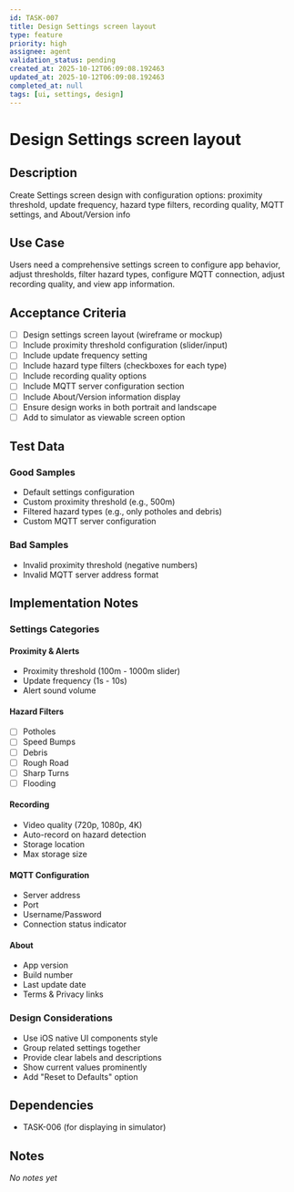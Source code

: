 ```yaml
---
id: TASK-007
title: Design Settings screen layout
type: feature
priority: high
assignee: agent
validation_status: pending
created_at: 2025-10-12T06:09:08.192463
updated_at: 2025-10-12T06:09:08.192463
completed_at: null
tags: [ui, settings, design]
---
```


# Design Settings screen layout

## Description

Create Settings screen design with configuration options: proximity threshold, update frequency, hazard type filters, recording quality, MQTT settings, and About/Version info

## Use Case

Users need a comprehensive settings screen to configure app behavior, adjust thresholds, filter hazard types, configure MQTT connection, adjust recording quality, and view app information.

## Acceptance Criteria

- [ ] Design settings screen layout (wireframe or mockup)
- [ ] Include proximity threshold configuration (slider/input)
- [ ] Include update frequency setting
- [ ] Include hazard type filters (checkboxes for each type)
- [ ] Include recording quality options
- [ ] Include MQTT server configuration section
- [ ] Include About/Version information display
- [ ] Ensure design works in both portrait and landscape
- [ ] Add to simulator as viewable screen option

## Test Data

### Good Samples
- Default settings configuration
- Custom proximity threshold (e.g., 500m)
- Filtered hazard types (e.g., only potholes and debris)
- Custom MQTT server configuration

### Bad Samples
- Invalid proximity threshold (negative numbers)
- Invalid MQTT server address format

## Implementation Notes

### Settings Categories

#### Proximity & Alerts
- Proximity threshold (100m - 1000m slider)
- Update frequency (1s - 10s)
- Alert sound volume

#### Hazard Filters
- [ ] Potholes
- [ ] Speed Bumps
- [ ] Debris
- [ ] Rough Road
- [ ] Sharp Turns
- [ ] Flooding

#### Recording
- Video quality (720p, 1080p, 4K)
- Auto-record on hazard detection
- Storage location
- Max storage size

#### MQTT Configuration
- Server address
- Port
- Username/Password
- Connection status indicator

#### About
- App version
- Build number
- Last update date
- Terms & Privacy links

### Design Considerations
- Use iOS native UI components style
- Group related settings together
- Provide clear labels and descriptions
- Show current values prominently
- Add "Reset to Defaults" option

## Dependencies
- TASK-006 (for displaying in simulator)

## Notes

_No notes yet_
